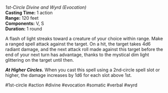 *1st-Circle Divine and Wyrd (Evocation)*  
**Casting Time:** 1 action  
**Range:** 120 feet  
**Components:** V, S  
**Duration:** 1 round

A flash of light streaks toward a creature of your choice within range. Make a ranged spell attack against the target. On a hit, the target takes 4d6 radiant damage, and the next attack roll made against this target before the end of your next turn has advantage, thanks to the mystical dim light glittering on the target until then.

***At Higher Circles.*** When you cast this spell using a 2nd‑circle spell slot or higher, the damage increases by 1d6 for each slot above 1st.

#1st-circle #action #divine #evocation #somatic #verbal #wyrd
